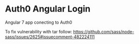 # Auth0 Angular Login

Angular 7 app conecting to Auth0

To fix vulnerability with tar follow: https://github.com/sass/node-sass/issues/2625#issuecomment-482224111